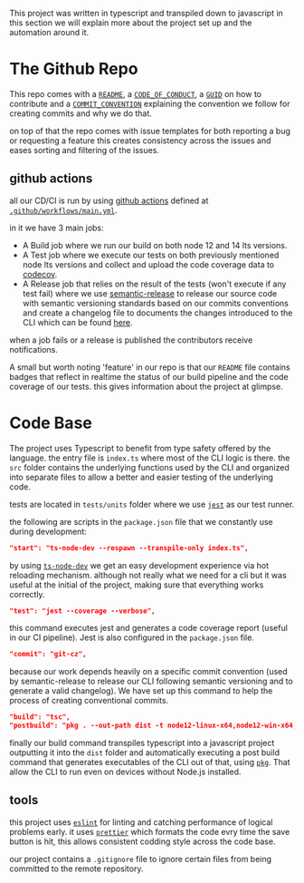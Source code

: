 This project was written in typescript and transpiled down to javascript in this section we will explain more about the project set up and the automation around it.

# The Github Repo

This repo comes with a [`README`](../README.md), a [`CODE_OF_CONDUCT`](../CODE_OF_CONDUCT.md), a [`GUID`](../.github/GUIDE.md) on how to contribute and a [`COMMIT_CONVENTION`](../.github/COMMIT_CONVENTION.md) explaining the convention we follow for creating commits and why we do that.

on top of that the repo comes with issue templates for both reporting a bug or requesting a feature this creates consistency across the issues and eases sorting and filtering of the issues.

## github actions

all our CD/CI is run by using [github actions](https://github.com/features/actions) defined at [`.github/workflows/main.yml`](../.github/workflows/main.yml).

in it we have 3 main jobs:

- A Build job where we run our build on both node 12 and 14 lts versions.
- A Test job where we execute our tests on both previously mentioned node lts versions and collect and upload the code coverage data to [codecov](https://about.codecov.io/).
- A Release job that relies on the result of the tests (won't execute if any test fail) where we use [semantic-release](https://github.com/semantic-release/semantic-release) to release our source code with semantic versioning standards based on our commits conventions and create a changelog file to documents the changes introduced to the CLI which can be found [here](https://github.com/gimyboya/word-counter/releases).

when a job fails or a release is published the contributors receive notifications.


A small but worth noting 'feature' in our repo is that our `README` file contains badges that reflect in realtime the status of our build pipeline and the code coverage of our tests. this gives information about the project at glimpse.

# Code Base

The project uses Typescript to benefit from type safety offered by the language. the entry file is `index.ts` where most of the CLI logic is there. the `src` folder contains the underlying functions used by the CLI and organized into separate files to allow a better and easier testing of the underlying code.

tests are located in `tests/units` folder where we use [`jest`](https://jestjs.io/) as our test runner.

the following are scripts in the `package.json` file that we constantly use during development:

```json
"start": "ts-node-dev --respawn --transpile-only index.ts",
```
by using [`ts-node-dev`](https://github.com/wclr/ts-node-dev) we get an easy development experience via hot reloading mechanism. although not really what we need for a cli but it was useful at the initial of the project, making sure that everything works correctly.

```json
"test": "jest --coverage --verbose",
```
this command executes jest and generates a code coverage report (useful in our CI pipeline). Jest is also configured in the `package.json` file.

```json
"commit": "git-cz",
```
because our work depends heavily on a specific commit convention (used by semantic-release to release our CLI following semantic versioning and to generate a valid changelog). We have set up this command to help the process of creating conventional commits.

```json
"build": "tsc",
"postbuild": "pkg . --out-path dist -t node12-linux-x64,node12-win-x64,node12-macos-x64",
```
finally our build command transpiles typescript into a javascript project outputting it into the `dist` folder and automatically executing a post build command that generates executables of the CLI out of that, using [`pkg`](https://github.com/vercel/pkg). That allow the CLI to run even on devices without Node.js installed.

## tools

this project uses [`eslint`](https://eslint.org/) for linting and catching performance of logical problems early. it uses [`prettier`](https://prettier.io/) which formats the code evry time the save button is hit, this allows consistent codding style across the code base.

our project contains a `.gitignore` file to ignore certain files from being committed to the remote repository.

